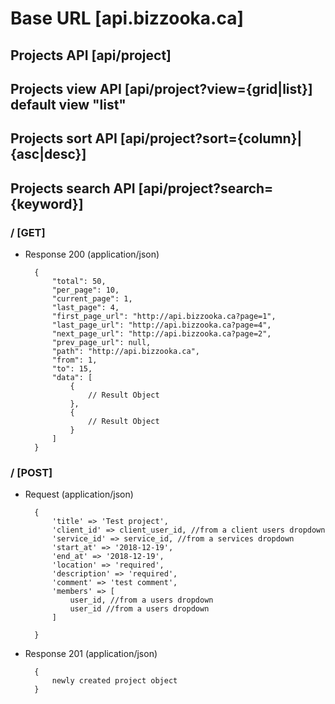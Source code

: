 # Base URL [api.bizzooka.ca]

## Projects API [api/project]

## Projects view API [api/project?view={grid|list}] default view "list"

## Projects sort API [api/project?sort={column}|{asc|desc}]

## Projects search API [api/project?search={keyword}]


### / [GET]

+ Response 200 (application/json)

        {
            "total": 50,
            "per_page": 10,
            "current_page": 1,
            "last_page": 4,
            "first_page_url": "http://api.bizzooka.ca?page=1",
            "last_page_url": "http://api.bizzooka.ca?page=4",
            "next_page_url": "http://api.bizzooka.ca?page=2",
            "prev_page_url": null,
            "path": "http://api.bizzooka.ca",
            "from": 1,
            "to": 15,
            "data": [
                {
                    // Result Object
                },
                {
                    // Result Object
                }
            ]
        }

### / [POST]

+ Request (application/json)

        {
            'title' => 'Test project',
            'client_id' => client_user_id, //from a client users dropdown
            'service_id' => service_id, //from a services dropdown
            'start_at' => '2018-12-19',
            'end_at' => '2018-12-19',
            'location' => 'required',
            'description' => 'required',
            'comment' => 'test comment',
            'members' => [
                user_id, //from a users dropdown
                user_id //from a users dropdown
            ]

        }

+ Response 201 (application/json)

        {
            newly created project object
        }